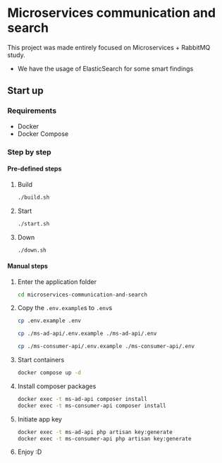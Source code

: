 # Microservices communication and search

This project was made entirely focused on Microservices + RabbitMQ study.
+ We have the usage of ElasticSearch for some smart findings

## Start up

### Requirements

- Docker
- Docker Compose

### Step by step

#### Pre-defined steps

1. Build
    ```bash
    ./build.sh
    ```
2. Start
    ```bash
    ./start.sh
    ```
3. Down
    ```bash
    ./down.sh
    ```

#### Manual steps
1. Enter the application folder
    ```bash
    cd microservices-communication-and-search
    ```
2. Copy the `.env.example`s to `.env`s
    ```bash
    cp .env.example .env
    ```
    ```bash
    cp ./ms-ad-api/.env.example ./ms-ad-api/.env
    ```
    ```bash
    cp ./ms-consumer-api/.env.example ./ms-consumer-api/.env
    ```
3. Start containers
    ```bash
    docker compose up -d
    ```
4. Install composer packages
    ```bash
    docker exec -t ms-ad-api composer install
    docker exec -t ms-consumer-api composer install
    ```
5. Initiate app key
    ```bash
    docker exec -t ms-ad-api php artisan key:generate
    docker exec -t ms-consumer-api php artisan key:generate
    ```
6. Enjoy :D
